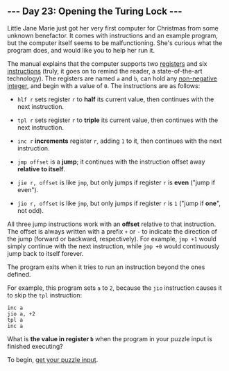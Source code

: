 ## --- Day 23: Opening the Turing Lock ---

Little Jane Marie just got her very first computer for Christmas from some
unknown benefactor. It comes with instructions and an example program, but the
computer itself seems to be malfunctioning. She's curious what the program
does, and would like you to help her run it.

The manual explains that the computer supports two [registers][] and six
[instructions][] (truly, it goes on to remind the reader, a state-of-the-art
technology). The registers are named `a` and `b`, can hold any
[non-negative integer][natural-number], and begin with a value of `0`. The
instructions are as follows:

* `hlf r` sets register `r` to **half** its current value, then continues with
  the next instruction.

* `tpl r` sets register `r` to **triple** its current value, then continues
  with the next instruction.

* `inc r` **increments** register `r`, adding `1` to it, then continues with
  the next instruction.

* `jmp offset` is a **jump**; it continues with the instruction offset away
  **relative to itself**.

* `jie r, offset` is like `jmp`, but only jumps if register `r` is **even**
  ("jump if even").

* `jio r, offset` is like `jmp`, but only jumps if register `r` is `1` ("jump
  if **one**", not odd).

All three jump instructions work with an **offset** relative to that
instruction.  The offset is always written with a prefix `+` or `-` to indicate
the direction of the jump (forward or backward, respectively). For example,
`jmp +1` would simply continue with the next instruction, while `jmp +0` would
continuously jump back to itself forever.

The program exits when it tries to run an instruction beyond the ones defined.

For example, this program sets `a` to `2`, because the `jio` instruction causes
it to skip the `tpl` instruction:

```
inc a
jio a, +2
tpl a
inc a
```

What is **the value in register `b`** when the program in your puzzle input is
finished executing?

To begin, [get your puzzle input](input.txt).

[registers]:      https://en.wikipedia.org/wiki/Processor_register
[instructions]:   https://en.wikipedia.org/wiki/Instruction_set_architecture
[natural-number]: https://en.wikipedia.org/wiki/Natural_number
